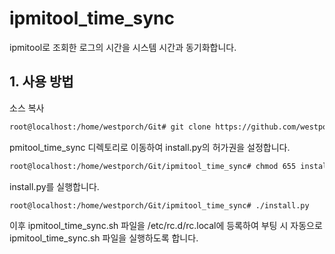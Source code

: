 # ipmitool_time_sync
ipmitool로 조회한 로그의 시간을 시스템 시간과 동기화합니다.

## 1. 사용 방법

소스 복사

```sh
root@localhost:/home/westporch/Git# git clone https://github.com/westporch/ipmitool_time_sync.git
```

pmitool_time_sync 디렉토리로 이동하여 install.py의 허가권을 설정합니다.

```sh
root@localhost:/home/westporch/Git/ipmitool_time_sync# chmod 655 install.py
```

install.py를 실행합니다.

```sh
root@localhost:/home/westporch/Git/ipmitool_time_sync# ./install.py
```

이후 ipmitool_time_sync.sh 파일을 /etc/rc.d/rc.local에 등록하여 부팅 시 자동으로 ipmitool_time_sync.sh 파일을 실행하도록 합니다.
